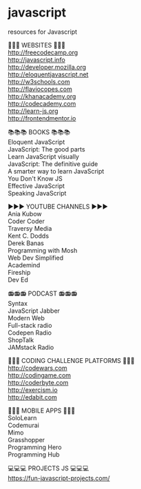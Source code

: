 # javascript
resources for Javascript 

📌📌📌 WEBSITES 📌📌📌 <br>
http://freecodecamp.org <br>
http://javascript.info <br>
http://developer.mozilla.org <br>
http://eloquentjavascript.net <br>
http://w3schools.com <br>
http://flaviocopes.com <br>
http://khanacademy.org <br>
http://codecademy.com <br>
http://learn-js.org <br>
http://frontendmentor.io <br>

📚📚📚 BOOKS 📚📚📚 <br>
Eloquent JavaScript <br>
JavaScript: The good parts <br>
Learn JavaScript visually <br>
JavaScript: The definitive guide <br>
A smarter way to learn JavaScript <br>
You Don't Know JS <br>
Effective JavaScript <br>
Speaking JavaScript <br>

▶️▶️▶️ YOUTUBE CHANNELS ▶️▶️▶️ <br>
Ania Kubow <br>
Coder Coder <br>
Traversy Media <br>
Kent C. Dodds <br>
Derek Banas <br>
Programming with Mosh <br>
Web Dev Simplified <br>
Academind <br>
Fireship <br>
Dev Ed <br>

📻📻📻 PODCAST 📻📻📻 <br>
Syntax <br>
JavaScript Jabber <br>
Modern Web <br>
Full-stack radio <br>
Codepen Radio <br>
ShopTalk <br>
JAMstack Radio <br>

🧩🧩🧩 CODING CHALLENGE PLATFORMS 🧩🧩🧩<br>
http://codewars.com <br>
http://codingame.com <br>
http://coderbyte.com <br>
http://exercism.io <br>
http://edabit.com <br>

📱📱📱 MOBILE APPS 📱📱📱<br>
SoloLearn <br>
Codemurai <br>
Mimo <br>
Grasshopper <br>
Programming Hero <br>
Programming Hub <br>

💻💻💻 PROJECTS JS 💻💻💻 <br>
https://fun-javascript-projects.com/ <br>
